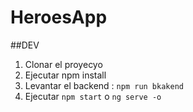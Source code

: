 # HeroesApp

##DEV
1. Clonar el proyecyo
2. Ejecutar npm install
3. Levantar el backend :  ``` npm run bkakend ```
4. Ejecutar  ``` npm start ``` o ``` ng serve -o ```